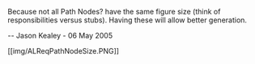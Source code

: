 Because not all Path Nodes? have the same figure size (think of responsibilities versus stubs). Having these will allow better generation.

-- Jason Kealey - 06 May 2005 

[[img/ALReqPathNodeSize.PNG]]